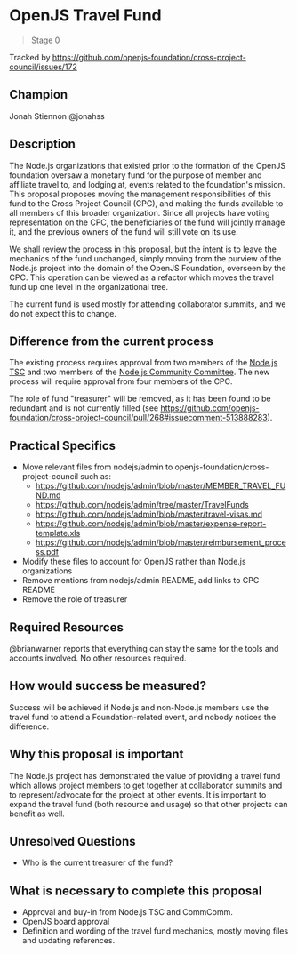 # OpenJS Travel Fund
>  Stage 0

Tracked by https://github.com/openjs-foundation/cross-project-council/issues/172

## Champion

Jonah Stiennon @jonahss

## Description

The Node.js organizations that existed prior to the formation of the OpenJS foundation oversaw a monetary fund for the purpose of member and affiliate travel to, and lodging at, events related to the foundation's mission. This proposal proposes moving the management responsibilities of this fund to the Cross Project Council (CPC), and making the funds available to all members of this broader organization. Since all projects have voting representation on the CPC, the beneficiaries of the fund will jointly manage it, and the previous owners of the fund will still vote on its use.

We shall review the process in this proposal, but the intent is to leave the mechanics of the fund unchanged, simply moving from the purview of the Node.js project into the domain of the OpenJS Foundation, overseen by the CPC. This operation can be viewed as a refactor which moves the travel fund up one level in the organizational tree.

The current fund is used mostly for attending collaborator summits, and we do not expect this to change.

## Difference from the current process

The existing process requires approval from two members of the [Node.js TSC](https://github.com/nodejs/TSC) and two members of the [Node.js Community Committee](https://github.com/nodejs/community-committee).
The new process will require approval from four members of the CPC.

The role of fund "treasurer" will be removed, as it has been found to be redundant and is not currently filled (see https://github.com/openjs-foundation/cross-project-council/pull/268#issuecomment-513888283).

## Practical Specifics

- Move relevant files from nodejs/admin to openjs-foundation/cross-project-council such as:
  - https://github.com/nodejs/admin/blob/master/MEMBER_TRAVEL_FUND.md
  - https://github.com/nodejs/admin/tree/master/TravelFunds
  - https://github.com/nodejs/admin/blob/master/travel-visas.md
  - https://github.com/nodejs/admin/blob/master/expense-report-template.xls
  - https://github.com/nodejs/admin/blob/master/reimbursement_process.pdf
- Modify these files to account for OpenJS rather than Node.js organizations
- Remove mentions from nodejs/admin README, add links to CPC README
- Remove the role of treasurer

## Required Resources

@brianwarner reports that everything can stay the same for the tools and accounts involved.
No other resources required.

## How would success be measured?

Success will be achieved if Node.js and non-Node.js members use the travel fund to attend a Foundation-related event, and nobody notices the difference.

## Why this proposal is important

The Node.js project has demonstrated the value of providing a travel fund which allows project members to get together at collaborator summits and to represent/advocate for the project at other events. It is important to expand the travel fund (both resource and usage) so that other projects can benefit as well.

## Unresolved Questions

- Who is the current treasurer of the fund?

## What is necessary to complete this proposal

- Approval and buy-in from Node.js TSC and CommComm.
- OpenJS board approval
- Definition and wording of the travel fund mechanics, mostly moving files and updating references.
